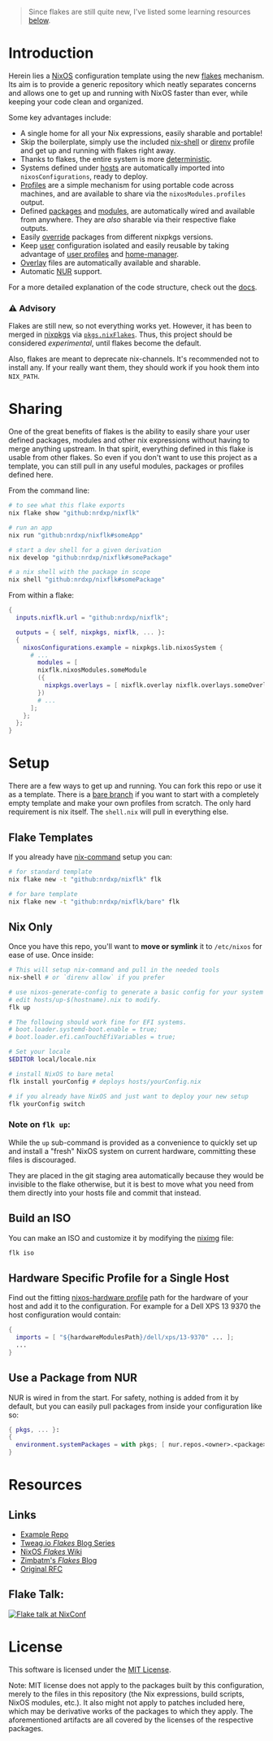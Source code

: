 > Since flakes are still quite new, I've listed some learning resources
> [below](#resources).

# Introduction
Herein lies a [NixOS][NixOS] configuration template using the new [flakes][wiki]
mechanism. Its aim is to provide a generic repository which neatly separates
concerns and allows one to get up and running with NixOS faster than ever, while
keeping your code clean and organized.

Some key advantages include:
* A single home for all your Nix expressions, easily sharable and portable!
* Skip the boilerplate, simply use the included [nix-shell](./shell.nix) or
  [direnv][direnv] profile and get up and running with flakes right away.
* Thanks to flakes, the entire system is more [deterministic](./flake.lock).
* Systems defined under [hosts](./hosts) are automatically imported into
  `nixosConfigurations`, ready to deploy.
* [Profiles](./profiles/list.nix) are a simple mechanism for using portable
  code across machines, and are available to share via the
  `nixosModules.profiles` output.
* Defined [packages](./pkgs/default.nix) and
  [modules](./modules/list.nix), are automatically wired and available from
  anywhere. They are _also_ sharable via their respective flake outputs.
* Easily [override](./pkgs/override.nix) packages from different nixpkgs versions.
* Keep [user](./users) configuration isolated and easily reusable by taking
  advantage of [user profiles](./users/profiles) and [home-manager][home-manager].
* [Overlay](./overlays) files are automatically available and sharable.
* Automatic [NUR][nur] support.

For a more detailed explanation of the code structure, check out the
[docs](./DOC.md).

### ⚠ Advisory
Flakes are still new, so not everything works yet. However, it has been to
merged in [nixpkgs][nixpkgs] via [`pkgs.nixFlakes`][nixFlakes]. Thus, this
project should be considered _experimental_, until flakes become the default.

Also, flakes are meant to deprecate nix-channels. It's recommended not to
install any. If your really want them, they should work if you hook them into
`NIX_PATH`.

# Sharing
One of the great benefits of flakes is the ability to easily share your user
defined packages, modules and other nix expressions without having to merge
anything upstream. In that spirit, everything defined in this flake is usable
from other flakes. So even if you don't want to use this project as a template,
you can still pull in any useful modules, packages or profiles defined here.

From the command line:
```sh
# to see what this flake exports
nix flake show "github:nrdxp/nixflk"

# run an app
nix run "github:nrdxp/nixflk#someApp"

# start a dev shell for a given derivation
nix develop "github:nrdxp/nixflk#somePackage"

# a nix shell with the package in scope
nix shell "github:nrdxp/nixflk#somePackage"
```

From within a flake:
```nix
{
  inputs.nixflk.url = "github:nrdxp/nixflk";

  outputs = { self, nixpkgs, nixflk, ... }:
  {
    nixosConfigurations.example = nixpkgs.lib.nixosSystem {
      # ...
        modules = [
        nixflk.nixosModules.someModule
        ({
          nixpkgs.overlays = [ nixflk.overlay nixflk.overlays.someOverlay ];
        })
        # ...
      ];
    };
  };
}
```

# Setup
There are a few ways to get up and running. You can fork this repo or use it as
a template. There is a [bare branch][bare] if you want to start with a
completely empty template and make your own profiles from scratch. The only
hard requirement is nix itself. The `shell.nix` will pull in everything else.

## Flake Templates
If you already have [nix-command][nix-command] setup you can:
```sh
# for standard template
nix flake new -t "github:nrdxp/nixflk" flk

# for bare template
nix flake new -t "github:nrdxp/nixflk/bare" flk
```

## Nix Only
Once you have this repo, you'll want to __move or symlink__ it to `/etc/nixos`
for ease of use. Once inside:
```sh
# This will setup nix-command and pull in the needed tools
nix-shell # or `direnv allow` if you prefer

# use nixos-generate-config to generate a basic config for your system
# edit hosts/up-$(hostname).nix to modify.
flk up

# The following should work fine for EFI systems.
# boot.loader.systemd-boot.enable = true;
# boot.loader.efi.canTouchEfiVariables = true;

# Set your locale
$EDITOR local/locale.nix

# install NixOS to bare metal
flk install yourConfig # deploys hosts/yourConfig.nix

# if you already have NixOS and just want to deploy your new setup
flk yourConfig switch
```

### Note on `flk up`:
While the `up` sub-command is provided as a convenience to quickly set up and
install a "fresh" NixOS system on current hardware, committing these files is
discouraged.

They are placed in the git staging area automatically because they would be
invisible to the flake otherwise, but it is best to move what you need from
them directly into your hosts file and commit that instead.

## Build an ISO

You can make an ISO and customize it by modifying the [niximg](./hosts/niximg.nix)
file:
```sh
flk iso
```

## Hardware Specific Profile for a Single Host

Find out the fitting [nixos-hardware profile](https://github.com/NixOS/nixos-hardware#list-of-profiles) path for the hardware of your host and add it to the configuration.
For example for a Dell XPS 13 9370 the host configuration would contain:
```nix
{
  imports = [ "${hardwareModulesPath}/dell/xps/13-9370" ... ];
  ...
}
```

## Use a Package from NUR

NUR is wired in from the start. For safety, nothing is added from it by default,
but you can easily pull packages from inside your configuration like so:
```nix
{ pkgs, ... }:
{
  environment.systemPackages = with pkgs; [ nur.repos.<owner>.<package> ];
}
```
# Resources

## Links
* [Example Repo](https://github.com/colemickens/nixos-flake-example)
* [Tweag.io _Flakes_ Blog Series](https://www.tweag.io/blog/2020-05-25-flakes)
* [NixOS _Flakes_ Wiki](https://nixos.wiki/wiki/Flakes)
* [Zimbatm's _Flakes_ Blog](https://zimbatm.com/NixFlakes)
* [Original RFC](https://github.com/tweag/rfcs/blob/flakes/rfcs/0049-flakes.md)

## Flake Talk:
[![Flake talk at NixConf][thumb]][video]


# License

This software is licensed under the [MIT License](COPYING).

Note: MIT license does not apply to the packages built by this configuration,
merely to the files in this repository (the Nix expressions, build
scripts, NixOS modules, etc.). It also might not apply to patches
included here, which may be derivative works of the packages to
which they apply. The aforementioned artifacts are all covered by the
licenses of the respective packages.

[bare]: https://github.com/nrdxp/nixflk/tree/bare
[direnv]: https://direnv.net
[home-manager]: https://github.com/nix-community/home-manager
[nix-command]: https://nixos.wiki/wiki/Nix_command
[nixFlakes]: https://github.com/NixOS/nixpkgs/blob/master/pkgs/tools/package-management/nix/default.nix#L211
[NixOS]: https://nixos.org
[nixpkgs]: https://github.com/NixOS/nixpkgs
[nur]: https://github.com/nix-community/NUR
[wiki]: https://nixos.wiki/wiki/Flakes
[thumb]: https://img.youtube.com/vi/UeBX7Ide5a0/hqdefault.jpg
[video]: https://www.youtube.com/watch?v=UeBX7Ide5a0
[nur]: https://github.com/nix-community/NUR
